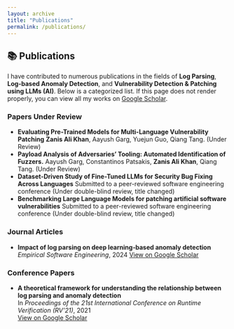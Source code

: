 ```yaml
---
layout: archive
title: "Publications"
permalink: /publications/
---
```


## 📚 Publications

I have contributed to numerous publications in the fields of **Log Parsing**, **Log‑based Anomaly Detection**, and **Vulnerability Detection & Patching using LLMs (AI)**. Below is a categorized list. If this page does not render properly, you can view all my works on [Google Scholar](https://scholar.google.com/citations?user=meBzaLcAAAAJ&hl=en&oi=ao).

### Papers Under Review
- **Evaluating Pre-Trained Models for Multi-Language Vulnerability Patching** **Zanis Ali Khan**, Aayush Garg, Yuejun Guo, Qiang Tang. (Under Review)
- **Payload Analysis of Adversaries’ Tooling: Automated Identification of Fuzzers.** Aayush Garg, Constantinos Patsakis, **Zanis Ali Khan**, Qiang Tang. (Under Review) 
- **Dataset-Driven Study of Fine-Tuned LLMs for Security Bug Fixing Across Languages** Submitted to a peer-reviewed software engineering conference (Under double-blind review, title changed)
- **Benchmarking Large Language Models for patching artificial software vulnerabilities** Submitted to a peer-reviewed software engineering conference (Under double-blind review, title changed)


### Journal Articles
- **Impact of log parsing on deep learning‑based anomaly detection**  
  *Empirical Software Engineering*, 2024 [View on Google Scholar](https://scholar.google.com/citations?view_op=view_citation&hl=en&user=meBzaLcAAAAJ&citation_for_view=meBzaLcAAAAJ:UeHWp8X0CEIC)

### Conference Papers
- **A theoretical framework for understanding the relationship between log parsing and anomaly detection**  
  In *Proceedings of the 21st International Conference on Runtime Verification (RV’21)*, 2021  
  [View on Google Scholar](https://scholar.google.com/scholar?cluster=15932743322266302830)

